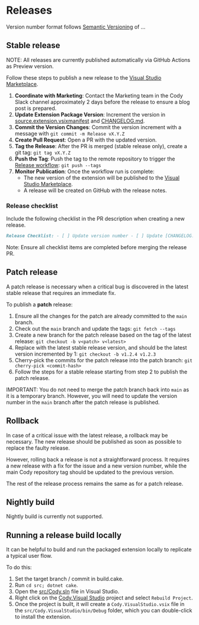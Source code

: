# Releases

Version number format follows [Semantic Versioning](https://semver.org/) of <major>.<minor>.<patch>.

## Stable release

NOTE: All releases are currently published automatically via GitHub Actions as Preview version.

Follow these steps to publish a new release to the [Visual Studio Marketplace](https://marketplace.visualstudio.com/items?itemName=sourcegraph.cody-vs).

1. **Coordinate with Marketing**: Contact the Marketing team in the Cody Slack channel approximately 2 days before the release to ensure a blog post is prepared.
2. **Update Extension Package Version**: Increment the version in [source.extension.vsixmanifest](../../src/Cody.VisualStudio/source.extension.vsixmanifest) and [CHANGELOG.md](../../CHANGELOG.md).
3. **Commit the Version Changes**: Commit the version increment with a message with `git commit -m Release vX.Y.Z`
4. **Create Pull Request**: Open a PR with the updated version.
5. **Tag the Release**: After the PR is merged (stable release only), create a git tag: `git tag vX.Y.Z`
6. **Push the Tag**: Push the tag to the remote repository to trigger the [Release workflow](https://github.com/sourcegraph/cody-vs/actions/workflows/release-preview.yml): `git push --tags`
7. **Monitor Publication**: Once the workflow run is complete:
   - The new version of the extension will be published to the [Visual Studio Marketplace](https://marketplace.visualstudio.com/items?itemName=sourcegraph.cody-vs).
   - A release will be created on GitHub with the release notes.

### Release checklist

Include the following checklist in the PR description when creating a new release.

```markdown
Release Checklist: - [ ] Update version number - [ ] Update [CHANGELOG.md](./CHANGELOG.md) - [ ] Link to PR for the release blog post (if any)
```

Note: Ensure all checklist items are completed before merging the release PR.

## Patch release

A patch release is necessary when a critical bug is discovered in the latest stable release that requires an immediate fix.

To publish a **patch** release:

1. Ensure all the changes for the patch are already committed to the `main` branch.
2. Check out the `main` branch and update the tags: `git fetch --tags`
3. Create a new branch for the patch release based on the tag of the latest release: `git checkout -b v<patch> v<latest>`
4. Replace <latest> with the latest stable release version, and <patch> should be the latest version incremented by 1: `git checkout -b v1.2.4 v1.2.3`
5. Cherry-pick the commits for the patch release into the patch branch: `git cherry-pick <commit-hash>`
6. Follow the steps for a stable release starting from step 2 to publish the patch release.

IMPORTANT: You do not need to merge the patch branch back into `main` as it is a temporary branch. However, you will need to update the version number in the `main` branch after the patch release is published.

## Rollback

In case of a critical issue with the latest release, a rollback may be necessary. The new release should be published as soon as possible to replace the faulty release.

However, rolling back a release is not a straightforward process. It requires a new release with a fix for the issue and a new version number, while the main Cody repository tag should be updated to the previous version.

The rest of the release process remains the same as for a patch release.

## Nightly build

Nightly build is currently not supported.

## Running a release build locally

It can be helpful to build and run the packaged extension locally to replicate a typical user flow.

To do this:

1. Set the target branch / commit in build.cake.
2. Run `cd src; dotnet cake`.
3. Open the [src/Cody.sln](src/Cody.sln) file in Visual Studio.
4. Right click on the [Cody.Visual Studio](src/Cody.VisualStudio/) project and select `Rebuild Project`.
5. Once the project is built, it will create a `Cody.VisualStudio.vsix` file in the `src/Cody.VisualStudio/bin/Debug` folder, which you can double-click to install the extension.
